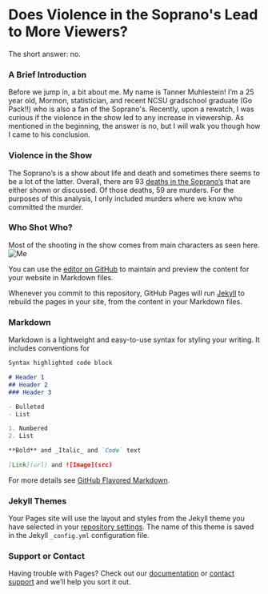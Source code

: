 # Does Violence in the Soprano's Lead to More Viewers?

The short answer: no.

### A Brief Introduction

Before we jump in, a bit about me. My name is Tanner Muhlestein! I’m a 25 year old, Mormon, statistician, and recent NCSU gradschool graduate (Go Pack!!) who is also a fan of the Soprano's. Recently, upon a rewatch, I was curious if the violence in the show led to any increase in viewership. As mentioned in the beginning, the answer is no, but I will walk you though how I came to his conclusion.

### Violence in the Show

The Soprano’s is a show about life and death and sometimes there seems to be a lot of the latter. Overall, there are 93 [deaths in the Soprano’s](https://sopranos.fandom.com/wiki/List_of_deaths) that are either shown or discussed. Of those deaths, 59 are murders. For the purposes of this analysis, I only included murders where we know who committed the murder.  

### Who Shot Who?

Most of the shooting in the show comes from main characters as seen here. ![Me](RWW_8965.JPG)

You can use the [editor on GitHub](https://github.com/tmuhlest/sopranos/edit/gh-pages/index.md) to maintain and preview the content for your website in Markdown files.

Whenever you commit to this repository, GitHub Pages will run [Jekyll](https://jekyllrb.com/) to rebuild the pages in your site, from the content in your Markdown files.

### Markdown

Markdown is a lightweight and easy-to-use syntax for styling your writing. It includes conventions for

```markdown
Syntax highlighted code block

# Header 1
## Header 2
### Header 3

- Bulleted
- List

1. Numbered
2. List

**Bold** and _Italic_ and `Code` text

[Link](url) and ![Image](src)
```

For more details see [GitHub Flavored Markdown](https://guides.github.com/features/mastering-markdown/).

### Jekyll Themes

Your Pages site will use the layout and styles from the Jekyll theme you have selected in your [repository settings](https://github.com/tmuhlest/sopranos/settings/pages). The name of this theme is saved in the Jekyll `_config.yml` configuration file.

### Support or Contact

Having trouble with Pages? Check out our [documentation](https://docs.github.com/categories/github-pages-basics/) or [contact support](https://support.github.com/contact) and we’ll help you sort it out.
